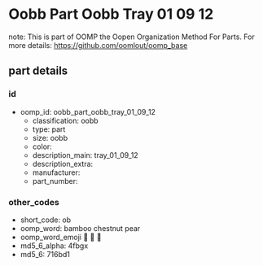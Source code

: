 # Oobb Part Oobb Tray 01 09 12  

note: This is part of OOMP the Oopen Organization Method For Parts. For more details: https://github.com/oomlout/oomp_base

##  part details





### id
* oomp_id: oobb_part_oobb_tray_01_09_12
  * classification: oobb
  * type: part
  * size: oobb
  * color: 
  * description_main: tray_01_09_12
  * description_extra: 
  * manufacturer: 
  * part_number: 

### other_codes
* short_code: ob
* oomp_word: bamboo chestnut pear
* oomp_word_emoji :bamboo: :chestnut: :pear:
* md5_6_alpha: 4fbgx
* md5_6: 716bd1